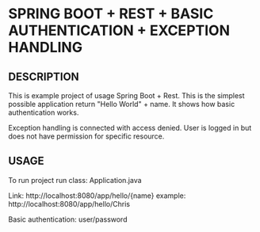 SPRING BOOT + REST + BASIC AUTHENTICATION + EXCEPTION HANDLING
==============================================================


DESCRIPTION
-----------

This is example project of usage Spring Boot + Rest.
This is the simplest possible application return "Hello World" + name.
It shows how basic authentication works.

Exception handling is connected with access denied. User is logged in but 
does not have permission for specific resource.
  

USAGE
-----

To run project run class: 
Application.java

Link:
http://localhost:8080/app/hello/{name}
example:
http://localhost:8080/app/hello/Chris

Basic authentication:
user/password